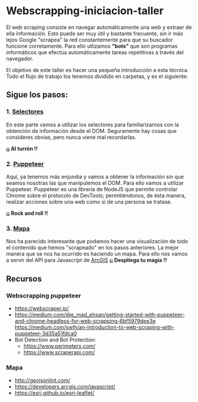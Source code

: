 # Webscrapping-iniciacion-taller

El web scraping consiste en navegar automáticamente una web y extraer de ella información. Esto puede ser muy útil y bastante frecuente, sin ir más lejos Google "scrapea" la red constantemente para que su buscador funcione corretamente. 
Para ello utlizamos **"bots"** que son programas informáticos que efectúa automáticamente tareas repetitivas a través del navegador.

El objetivo de este taller es hacer una pequeña introducción a esta técnica. Todo el flujo de trabajo los tenemos dividido en carpetas, y es el siguiente:

## Sigue los pasos:

### 1. [Selectores]()

En este parte vamos a utilizar los selectores para familiarizarnos con la obtención de información desde el DOM. Seguramente hay cosas que consideres obvias, pero nunca viene mal recordarlas. 

**¡¡ Al turrón !!**

### 2. [Puppeteer]()

Aquí, ya tenemos más enjundia y vamos a obtener la información sin que seamos nosotras las que manipulemos el DOM. Para ello vamos a utilizar Puppeteer.
Puppeteer es una librería de NodeJS que permite controlar Chrome sobre el protocolo de DevTools; permitiéndonos, de ésta manera, realizar acciones sobre una web como si de una persona se tratase. 

**¡¡ Rock and roll !!**

### 3. [Mapa]()

Nos ha parecido interesante que podamos hacer una visualización de todo el contenido que hemos "scrapeado" en los pasos anteriores. La mejor manera que se nos ha ocurrido es haciendo un mapa.
Para ello nos vamos a servir del API para Javascript de [ArcGIS](https://developers.arcgis.com/javascript/)
**¡¡ Despliega tu magia !!**

## Recursos
### Webscrapping puppeteer
- https://webscraper.io/
- https://medium.com/@e_mad_ehsan/getting-started-with-puppeteer-and-chrome-headless-for-web-scrapping-6bf5979dee3e
https://medium.com/swlh/an-introduction-to-web-scraping-with-puppeteer-3d35a51fdca0
- Bot Detection and Bot Protection: 
  - https://www.perimeterx.com/
  - https://www.scraperapi.com/

### Mapa
- http://geojsonlint.com/
- https://developers.arcgis.com/javascript/
- https://esri.github.io/esri-leaflet/
